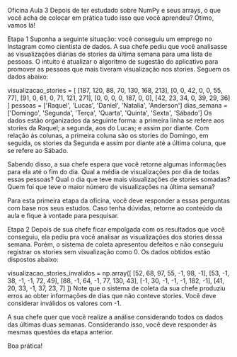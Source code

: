 Oficina Aula 3
Depois de ter estudado sobre NumPy e seus arrays, o que você acha de colocar em prática tudo isso que você aprendeu? Ótimo, vamos lá!

Etapa 1
Suponha a seguinte situação: você conseguiu um emprego no Instagram como cientista de dados. A sua chefe pediu que você analisasse as visualizações diárias de stories da última semana para uma lista de pessoas. O intuito é atualizar o algoritmo de sugestão do aplicativo para promover as pessoas que mais tiveram visualização nos stories. Seguem os dados abaixo:

visualizacao_stories = [
    [187, 120, 88, 70, 130, 168, 213],
    [0, 0, 42, 0, 0, 55, 77],
    [91, 0, 61, 0, 71, 121, 271],
    [0, 0, 0, 0, 187, 0, 0],
    [42, 23, 34, 0, 39, 29, 36]
]
pessoas = ['Raquel', 'Lucas', 'Daniel', 'Natalia', 'Anderson']
dias_semana = ['Domingo', 'Segunda', 'Terça', 'Quarta', 'Quinta', 'Sexta', 'Sábado']
Os dados estão organizados da seguinte forma: a primeira linha se refere aos stories da Raquel; a segunda, aos do Lucas; e assim por diante. Com relação às colunas, a primeira coluna são os stories do Domingo, em seguida, os stories da Segunda e assim por diante até a última coluna, que se refere ao Sábado.

Sabendo disso, a sua chefe espera que você retorne algumas informações para ela até o fim do dia. Qual a média de visualizações por dia de todas essas pessoas? Qual o dia que teve mais visualizações de stories somadas? Quem foi que teve o maior número de visualizações na última semana?

Para esta primeira etapa da oficina, você deve responder a essas perguntas com base nos seus estudos. Caso tenha dúvidas, retorne ao conteúdo da aula e fique à vontade para pesquisar.

Etapa 2
Depois de sua chefe ficar empolgada com os resultados que você conseguiu, ela pediu pra você analisar as visualizações dos stories dessa semana. Porém, o sistema de coleta apresentou defeitos e não conseguiu registrar os stories sem visualização como 0. Os dados obtidos estão dispostos abaixo:

visualizacao_stories_invalidos = np.array([
    [52, 68, 97, 55, -1, 98, -1],
    [53, -1, 38, -1, -1, 72, 49],
    [88, -1, 64, -1, 77, 130, 43],
    [-1, 30, -1, -1, -1, 182, -1],
    [41, 20, 33, -1, 37, 23, 7]
])
Note que o sistema de coleta da sua chefe produziu erros ao obter informações de dias que não conteve stories. Você deve considerar inválidos os valores com -1.

A sua chefe quer que você realize a análise considerando todos os dados das últimas duas semanas. Considerando isso, você deve responder às mesmas questões da etapa anterior.

Boa prática!
